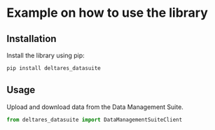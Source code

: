 # Example on how to use the library

## Installation

Install the library using pip:

```bash
pip install deltares_datasuite
```

## Usage

Upload and download data from the Data Management Suite.

```python
from deltares_datasuite import DataManagementSuiteClient

```
